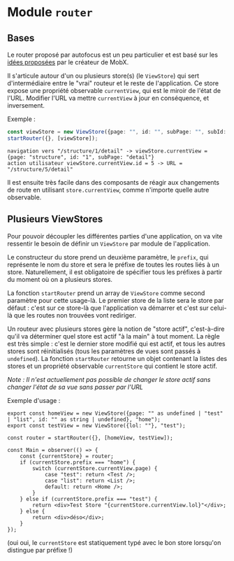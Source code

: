 # Module `router`

## Bases

Le router proposé par autofocus est un peu particulier et est basé sur les [idées proposées](https://medium.com/@mweststrate/how-to-decouple-state-and-ui-a-k-a-you-dont-need-componentwillmount-cc90b787aa37#.hwq43wau0) par le créateur de MobX.

Il s'articule autour d'un ou plusieurs store(s) (le `ViewStore`) qui sert d'intermédiaire entre le "vrai" routeur et le reste de l'application. Ce store expose une propriété observable `currentView`, qui est le miroir de l'état de l'URL. Modifier l'URL va mettre `currentView` à jour en conséquence, et inversement.

Exemple :
```ts
const viewStore = new ViewStore({page: "", id: "", subPage: "", subId: ""});
startRouter({}, [viewStore]);
```
```
navigation vers "/structure/1/detail" -> viewStore.currentView = {page: "structure", id: "1", subPage: "detail"}
action utilisateur viewStore.currentView.id = 5 -> URL = "/structure/5/detail"
```
Il est ensuite très facile dans des composants de réagir aux changements de route en utilisant `store.currentView`, comme n'importe quelle autre observable.

## Plusieurs ViewStores

Pour pouvoir découpler les différentes parties d'une application, on va vite ressentir le besoin de définir un `ViewStore` par module de l'application.

Le constructeur du store prend un deuxième paramètre, le `prefix`, qui représente le nom du store et sera le préfixe de toutes les routes liés à un store. Naturellement, il est obligatoire de spécifier tous les préfixes à partir du moment où on a plusieurs stores.

La fonction `startRouter` prend un array de `ViewStore` comme second paramètre pour cette usage-là. Le premier store de la liste sera le store par défaut : c'est sur ce store-là que l'application va démarrer et c'est sur celui-là que les routes non trouvées vont rediriger.

Un routeur avec plusieurs stores gère la notion de "store actif", c'est-à-dire qu'il va déterminer quel store est actif "à la main" à tout moment. La règle est très simple : c'est le dernier store modifié qui est actif, et tous les autres stores sont réinitialisés (tous les paramètres de vues sont passés à `undefined`). La fonction `startRouter` retourne un objet contenant la listes des stores et un propriété observable `currentStore` qui contient le store actif.

*Note : Il n'est actuellement pas possible de changer le store actif sans changer l'état de sa vue sans passer par l'URL*

Exemple d'usage :
```tsx
export const homeView = new ViewStore({page: "" as undefined | "test" | "list", id: "" as string | undefined}, "home");
export const testView = new ViewStore({lol: ""}, "test");

const router = startRouter({}, [homeView, testView]);

const Main = observer(() => {
    const {currentStore} = router;
    if (currentStore.prefix === "home") {
        switch (currentStore.currentView.page) {
            case "test": return <Test />;
            case "list": return <List />;
            default: return <Home />;
        }
    } else if (currentStore.prefix === "test") {
        return <div>Test Store "{currentStore.currentView.lol}"</div>;
    } else {
        return <div>déso</div>;
    }
});
```
(oui oui, le `currentStore` est statiquement typé avec le bon store lorsqu'on distingue par préfixe !)
